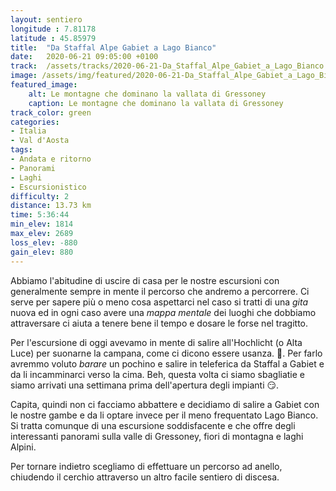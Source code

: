 ```yaml
---
layout: sentiero
longitude : 7.81178
latitude : 45.85979
title:  "Da Staffal Alpe Gabiet a Lago Bianco"
date:   2020-06-21 09:05:00 +0100
track:  /assets/tracks/2020-06-21-Da_Staffal_Alpe_Gabiet_a_Lago_Bianco.gpx
image: /assets/img/featured/2020-06-21-Da_Staffal_Alpe_Gabiet_a_Lago_Bianco.jpg
featured_image:
    alt: Le montagne che dominano la vallata di Gressoney
    caption: Le montagne che dominano la vallata di Gressoney
track_color: green
categories:
- Italia
- Val d'Aosta
tags:
- Andata e ritorno
- Panorami
- Laghi
- Escursionistico
difficulty: 2
distance: 13.73 km
time: 5:36:44
min_elev: 1814
max_elev: 2689
loss_elev: -880
gain_elev: 880
---
```


Abbiamo l'abitudine di uscire di casa per le nostre escursioni con generalmente sempre in mente il percorso che andremo a percorrere. Ci serve per sapere più o meno cosa aspettarci nel caso si tratti di una _gita_ nuova ed in ogni caso avere una _mappa mentale_ dei luoghi che dobbiamo attraversare ci aiuta a tenere bene il tempo e dosare le forse nel tragitto.

Per l'escursione di oggi avevamo in mente di salire all'Hochlicht (o Alta Luce) per suonarne la campana, come ci dicono essere usanza. :bell:. Per farlo avremmo voluto _barare_ un pochino e salire in teleferica da Staffal a Gabiet e da li incamminarci verso la cima.
Beh, questa volta ci siamo sbagliatie e siamo arrivati una settimana prima dell'apertura degli impianti :smirk:.

Capita, quindi non ci facciamo abbattere e decidiamo di salire a Gabiet con le nostre gambe e da li optare invece per il meno frequentato Lago Bianco.
Si tratta comunque di una escursione soddisfacente e che offre degli interessanti panorami sulla valle di Gressoney, fiori di montagna e laghi Alpini.

Per tornare indietro scegliamo di effettuare un percorso ad anello, chiudendo il cerchio attraverso un altro facile sentiero di discesa.
